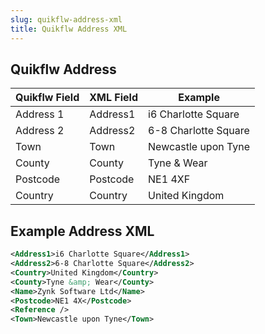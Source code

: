 ```yaml
---
slug: quikflw-address-xml
title: Quikflw Address XML
---
```


## Quikflw Address 

| Quikflw Field | XML Field | Example |
| --- | ---| --- |
| Address 1 | Address1 | i6 Charlotte Square
| Address 2 | Address2 | 6-8 Charlotte Square
| Town | Town | Newcastle upon Tyne
| County | County | Tyne & Wear
| Postcode | Postcode | NE1 4XF
| Country | Country | United Kingdom

## Example Address XML

```xml
<Address1>i6 Charlotte Square</Address1>
<Address2>6-8 Charlotte Square</Address2>
<Country>United Kingdom</Country>
<County>Tyne &amp; Wear</County>
<Name>Zynk Software Ltd</Name>
<Postcode>NE1 4X</Postcode>
<Reference />
<Town>Newcastle upon Tyne</Town>
```
